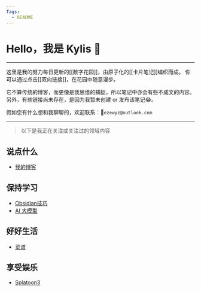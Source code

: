 ```yaml
---
Tags:
  - README
---
```


# Hello，我是 Kylis 👋

***

这里是我的努力每日更新的[[数字花园]]，由原子化的[[卡片笔记]]编织而成。
你可以通过点击[[双向链接]]，在花园中随意漫步。

它不算传统的博客，而更像是我思维的捕捉，所以笔记中亦会有些不成文的内容。另外，有些链接尚未存在，是因为我暂未创建 or 发布该笔记😂。

假如您有什么想和我聊聊的，欢迎联系：📨`ezewyz@outlook.com`

***

> 以下是我正在关注或关注过的领域内容

## 说点什么
-  [我的博客](https://eze.is)

## 保持学习
- [Obsidian技巧](Obsidian技巧/Obsidian技巧.md)
- [AI 大模型](AI%20大模型/AI%20大模型.md)

## 好好生活
-  [菜谱](菜谱/菜谱.md)

## 享受娱乐
-  [Splatoon3](Splatoon3.md)